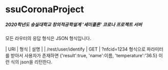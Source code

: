 # ssuCoronaProject
##### 2020학년도 숭실대학교 창의적공학설계 '세미콜론' 코로나 프로젝트 서버
모든 라우터의 응답 형식은 JSON 형식입니다.


| URI | 형식 | 설명 |
| /rest/user/identify | GET | ?nfcid=1234 형식으로 파라미터를 받아서 사용자가 존재하면 {'result':true, 'name':이름, 'temperature':'36.5} 이런 식의 json을 리턴한다.
